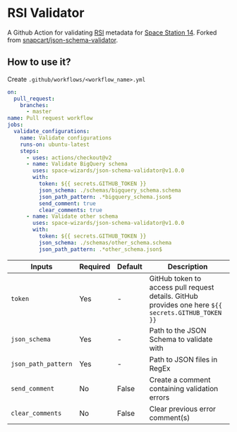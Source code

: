 # RSI Validator

A Github Action for validating [RSI](https://github.com/space-wizards/RSI.py/blob/master/spec/RSI.md) metadata for [Space Station 14](https://github.com/space-wizards/space-station-14). Forked from [snapcart/json-schema-validator](https://github.com/snapcart/json-schema-validator).

## How to use it?

Create `.github/workflows/<workflow_name>.yml`

```yaml
on:
  pull_request:
    branches:
      - master
name: Pull request workflow
jobs:
  validate_configurations:
    name: Validate configurations
    runs-on: ubuntu-latest
    steps:
      - uses: actions/checkout@v2
      - name: Validate BigQuery schema
        uses: space-wizards/json-schema-validator@v1.0.0
        with:
          token: ${{ secrets.GITHUB_TOKEN }}
          json_schema: ./schemas/bigquery_schema.schema
          json_path_pattern: .*bigquery_schema.json$
          send_comment: true
          clear_comments: true
      - name: Validate other schema
        uses: space-wizards/json-schema-validator@v1.0.0
        with:
          token: ${{ secrets.GITHUB_TOKEN }}
          json_schema: ./schemas/other_schema.schema
          json_path_pattern: .*other_schema.json$
```

Inputs|Required|Default|Description
------|--------|-------|-----------
`token`|Yes|-|GitHub token to access pull request details. GitHub provides one here `${{ secrets.GITHUB_TOKEN }}`
`json_schema`|Yes|-|Path to the JSON Schema to validate with
`json_path_pattern`|Yes|-|Path to JSON files in RegEx
`send_comment`|No|False|Create a comment containing validation errors
`clear_comments`|No|False|Clear previous error comment(s)

